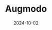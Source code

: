 ---  
layout: startup_page  
title: "Augmodo"  
id: "augmodo.com"  
permalink: "/augmodoaugmodo.com10022024/"  
website: "https://www.augmodo.com/"  
funding_round: "Seed"  
funding_amount: "$5.3M"  
investors: "Lerer Hippeau, Dunnhumby Ventures, NewFare Partners, Simple Food Ventures"  
about: "Augmodo develops real-time inventory and task tracking technology using wearable SmartBadges™ to create live 3D store maps. Its Spatial AI assistant empowers retail associates to increase efficiency and improve the shopping experience, ultimately saving stores time and money. The company's SpatialView™ analytics platform offers real-time visibility into shelf conditions for retail executives and brand partners."  
markets: "Retail, AI, Spatial Computing"  
hq: "Seattle, Washington, United States"  
founded_year: "2023"  
linkedin: "https://www.linkedin.com/company/augmodo"  
twitter: ""  
instagram: ""  
facebook: ""  
crunchbase: "https://www.crunchbase.com/organization/augmodo"  
pitchbook: "https://pitchbook.com/profiles/company/540048-07"  

date_display: "02-Oct-2024"  
date: "2024-10-02"

# SEO Optimization  
meta_title: "Augmodo - Seed Funding ($5.3M)"  
meta_description: "Augmodo, Augmodo develops real-time inventory and task tracking technology using wearable SmartBadges™ to create live 3D store maps. Its Spatial AI assistant e..."  
meta_keywords: "Augmodo, Retail, AI, Spatial Computing, Seed funding"  
canonical_url: "https://startup.projectstartups.com/augmodoaugmodo.com10022024/"  
---
